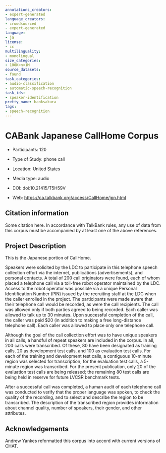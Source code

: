 ```yaml
---
annotations_creators:
- expert-generated
language_creators:
- crowdsourced
- expert-generated
language:
- ja
license:
- cc
multilinguality:
- monolingual
size_categories:
- 100K<n<1M
source_datasets:
- found
task_categories:
- audio-classification
- automatic-speech-recognition
task_ids:
- speaker-identification
pretty_name: banksakura
tags:
- speech-recognition
---
```


# CABank Japanese CallHome Corpus

- Participants:   120
- Type of Study:  phone call
- Location:   United States
- Media type: audio
- DOI:    doi:10.21415/T5H59V

- Web: https://ca.talkbank.org/access/CallHome/jpn.html

## Citation information

Some citation here.
In accordance with TalkBank rules, any use of data from this corpus must be accompanied by at least one of the above references.

## Project Description

This is the Japanese portion of CallHome.

Speakers were solicited by the LDC to participate in this telephone speech collection effort via the internet, publications (advertisements), and personal contacts. A total of 200 call originators were found, each of whom placed a telephone call via a toll-free robot operator maintained by the LDC. Access to the robot operator was possible via a unique Personal Identification Number (PIN) issued by the recruiting staff at the LDC when the caller enrolled in the project. The participants were made aware that their telephone call would be recorded, as were the call recipients. The call was allowed only if both parties agreed to being recorded. Each caller was allowed to talk up to 30 minutes. Upon successful completion of the call, the caller was paid $20 (in addition to making a free long-distance telephone call). Each caller was allowed to place only one telephone call.

Although the goal of the call collection effort was to have unique speakers in all calls, a handful of repeat speakers are included in the corpus. In all, 200 calls were transcribed. Of these, 80 have been designated as training calls, 20 as development test calls, and 100 as evaluation test calls. For each of the training and development test calls, a contiguous 10-minute region was selected for transcription; for the evaluation test calls, a 5-minute region was transcribed. For the present publication, only 20 of the evaluation test calls are being released; the remaining 80 test calls are being held in reserve for future LVCSR benchmark tests.

After a successful call was completed, a human audit of each telephone call was conducted to verify that the proper language was spoken, to check the quality of the recording, and to select and describe the region to be transcribed. The description of the transcribed region provides information about channel quality, number of speakers, their gender, and other attributes.

## Acknowledgements

Andrew Yankes reformatted this corpus into accord with current versions of CHAT.

